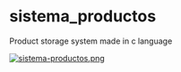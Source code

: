 # sistema_productos
Product storage system made in c language

[![sistema-productos.png](https://i.postimg.cc/dV7n5M09/sistema-productos.png)](https://postimg.cc/9DhGfnZ4)
